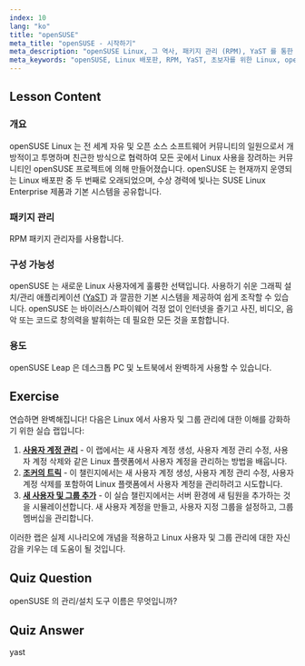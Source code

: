 ```yaml
---
index: 10
lang: "ko"
title: "openSUSE"
meta_title: "openSUSE - 시작하기"
meta_description: "openSUSE Linux, 그 역사, 패키지 관리 (RPM), YaST 를 통한 구성 가능성에 대해 알아보세요. openSUSE 가 초보자에게 좋은 이유를 알아보세요."
meta_keywords: "openSUSE, Linux 배포판, RPM, YaST, 초보자를 위한 Linux, openSUSE 튜토리얼, Linux 가이드"
---
```


## Lesson Content

### 개요

openSUSE Linux 는 전 세계 자유 및 오픈 소스 소프트웨어 커뮤니티의 일원으로서 개방적이고 투명하며 친근한 방식으로 협력하여 모든 곳에서 Linux 사용을 장려하는 커뮤니티인 openSUSE 프로젝트에 의해 만들어졌습니다. openSUSE 는 현재까지 운영되는 Linux 배포판 중 두 번째로 오래되었으며, 수상 경력에 빛나는 SUSE Linux Enterprise 제품과 기본 시스템을 공유합니다.

### 패키지 관리

RPM 패키지 관리자를 사용합니다.

### 구성 가능성

openSUSE 는 새로운 Linux 사용자에게 훌륭한 선택입니다. 사용하기 쉬운 그래픽 설치/관리 애플리케이션 ([YaST](http://yast.github.io/)) 과 깔끔한 기본 시스템을 제공하여 쉽게 조작할 수 있습니다. openSUSE 는 바이러스/스파이웨어 걱정 없이 인터넷을 즐기고 사진, 비디오, 음악 또는 코드로 창의력을 발휘하는 데 필요한 모든 것을 포함합니다.

### 용도

openSUSE Leap 은 데스크톱 PC 및 노트북에서 완벽하게 사용할 수 있습니다.

## Exercise

연습하면 완벽해집니다! 다음은 Linux 에서 사용자 및 그룹 관리에 대한 이해를 강화하기 위한 실습 랩입니다:

1. **[사용자 계정 관리](https://labex.io/ko/labs/linux-user-account-management-49)** - 이 랩에서는 새 사용자 계정 생성, 사용자 계정 관리 수정, 사용자 계정 삭제와 같은 Linux 플랫폼에서 사용자 계정을 관리하는 방법을 배웁니다.
2. **[조커의 트릭](https://labex.io/ko/labs/linux-the-joker-s-trick-270247)** - 이 챌린지에서는 새 사용자 계정 생성, 사용자 계정 관리 수정, 사용자 계정 삭제를 포함하여 Linux 플랫폼에서 사용자 계정을 관리하려고 시도합니다.
3. **[새 사용자 및 그룹 추가](https://labex.io/ko/labs/linux-add-new-user-and-group-17987)** - 이 실습 챌린지에서는 서버 환경에 새 팀원을 추가하는 것을 시뮬레이션합니다. 새 사용자 계정을 만들고, 사용자 지정 그룹을 설정하고, 그룹 멤버십을 관리합니다.

이러한 랩은 실제 시나리오에 개념을 적용하고 Linux 사용자 및 그룹 관리에 대한 자신감을 키우는 데 도움이 될 것입니다.

## Quiz Question

openSUSE 의 관리/설치 도구 이름은 무엇입니까?

## Quiz Answer

yast
